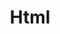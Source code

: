 ---
title: "Html"
description: "This is an example tag"
slug: "html"
image:
style:
    background: "#2a9d8f"
    color: "#fff"
---